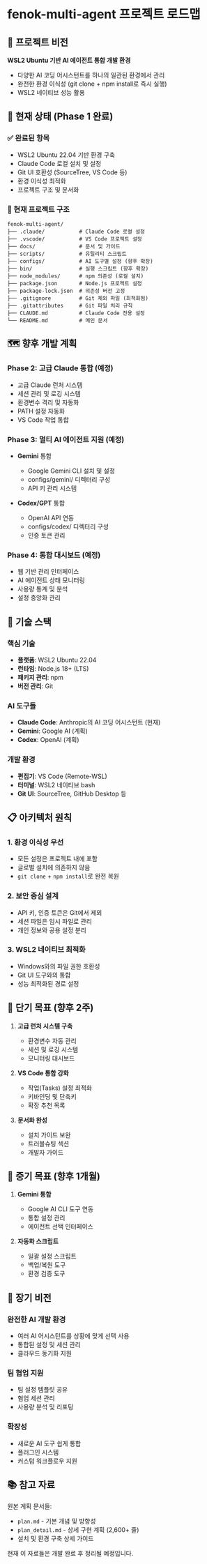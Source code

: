 # fenok-multi-agent 프로젝트 로드맵

## 🎯 프로젝트 비전

**WSL2 Ubuntu 기반 AI 에이전트 통합 개발 환경**
- 다양한 AI 코딩 어시스턴트를 하나의 일관된 환경에서 관리
- 완전한 환경 이식성 (git clone + npm install로 즉시 실행)
- WSL2 네이티브 성능 활용

## 🚀 현재 상태 (Phase 1 완료)

### ✅ 완료된 항목
- WSL2 Ubuntu 22.04 기반 환경 구축
- Claude Code 로컬 설치 및 설정
- Git UI 호환성 (SourceTree, VS Code 등)
- 환경 이식성 최적화
- 프로젝트 구조 및 문서화

### 📂 현재 프로젝트 구조
```
fenok-multi-agent/
├── .claude/           # Claude Code 로컬 설정
├── .vscode/           # VS Code 프로젝트 설정
├── docs/              # 문서 및 가이드
├── scripts/           # 유틸리티 스크립트
├── configs/           # AI 도구별 설정 (향후 확장)
├── bin/               # 실행 스크립트 (향후 확장)
├── node_modules/      # npm 의존성 (로컬 설치)
├── package.json       # Node.js 프로젝트 설정
├── package-lock.json  # 의존성 버전 고정
├── .gitignore         # Git 제외 파일 (최적화됨)
├── .gitattributes     # Git 파일 처리 규칙
├── CLAUDE.md          # Claude Code 전용 설정
└── README.md          # 메인 문서
```

## 🗺️ 향후 개발 계획

### Phase 2: 고급 Claude 통합 (예정)
- 고급 Claude 런처 시스템
- 세션 관리 및 로깅 시스템
- 환경변수 격리 및 자동화
- PATH 설정 자동화
- VS Code 작업 통합

### Phase 3: 멀티 AI 에이전트 지원 (예정)
- **Gemini** 통합
  - Google Gemini CLI 설치 및 설정
  - configs/gemini/ 디렉터리 구성
  - API 키 관리 시스템

- **Codex/GPT** 통합  
  - OpenAI API 연동
  - configs/codex/ 디렉터리 구성
  - 인증 토큰 관리

### Phase 4: 통합 대시보드 (예정)
- 웹 기반 관리 인터페이스
- AI 에이전트 상태 모니터링
- 사용량 통계 및 분석
- 설정 중앙화 관리

## 🔧 기술 스택

### 핵심 기술
- **플랫폼**: WSL2 Ubuntu 22.04
- **런타임**: Node.js 18+ (LTS)
- **패키지 관리**: npm
- **버전 관리**: Git

### AI 도구들
- **Claude Code**: Anthropic의 AI 코딩 어시스턴트 (현재)
- **Gemini**: Google AI (계획)
- **Codex**: OpenAI (계획)

### 개발 환경
- **편집기**: VS Code (Remote-WSL)
- **터미널**: WSL2 네이티브 bash
- **Git UI**: SourceTree, GitHub Desktop 등

## 📋 아키텍처 원칙

### 1. 환경 이식성 우선
- 모든 설정은 프로젝트 내에 포함
- 글로벌 설치에 의존하지 않음
- `git clone` + `npm install`로 완전 복원

### 2. 보안 중심 설계
- API 키, 인증 토큰은 Git에서 제외
- 세션 파일은 임시 파일로 관리
- 개인 정보와 공용 설정 분리

### 3. WSL2 네이티브 최적화
- Windows와의 파일 권한 호환성
- Git UI 도구와의 통합
- 성능 최적화된 경로 설정

## 🎯 단기 목표 (향후 2주)

1. **고급 런처 시스템 구축**
   - 환경변수 자동 관리
   - 세션 및 로깅 시스템
   - 모니터링 대시보드

2. **VS Code 통합 강화**  
   - 작업(Tasks) 설정 최적화
   - 키바인딩 및 단축키
   - 확장 추천 목록

3. **문서화 완성**
   - 설치 가이드 보완
   - 트러블슈팅 섹션
   - 개발자 가이드

## 🎯 중기 목표 (향후 1개월)

1. **Gemini 통합**
   - Google AI CLI 도구 연동
   - 통합 설정 관리
   - 에이전트 선택 인터페이스

2. **자동화 스크립트**
   - 일괄 설정 스크립트
   - 백업/복원 도구
   - 환경 검증 도구

## 🌟 장기 비전

### 완전한 AI 개발 환경
- 여러 AI 어시스턴트를 상황에 맞게 선택 사용
- 통합된 설정 및 세션 관리
- 클라우드 동기화 지원

### 팀 협업 지원
- 팀 설정 템플릿 공유
- 협업 세션 관리
- 사용량 분석 및 리포팅

### 확장성
- 새로운 AI 도구 쉽게 통합
- 플러그인 시스템
- 커스텀 워크플로우 지원

## 📚 참고 자료

원본 계획 문서들:
- `plan.md` - 기본 개념 및 방향성
- `plan_detail.md` - 상세 구현 계획 (2,600+ 줄)
- 설치 및 환경 구축 상세 가이드

현재 이 자료들은 개발 완료 후 정리될 예정입니다.